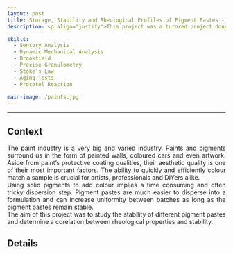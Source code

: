 ```yaml
---
layout: post
title: Storage, Stability and Rheological Profiles of Pigment Pastes - Correlation and Prediction Method
description: <p align="justify">This project was a turored project done during my "Licence Professionnelle" in Castres. In partnership with Coloris, my team was tasked with determining the correlation between the stability and the rheological rharacteristics of pigment pastes.</p>

skills: 
  - Sensory Analysis
  - Dynamic Mechanical Analysis
  - Brookfield
  - Precise Granulometry 
  - Stoke's Law
  - Aging Tests
  - Procotol Reaction

main-image: /paints.jpg
---
```


---
## Context 
<p align="justify">The paint industry is a very big and varied industry. Paints and pigments surround us in the form of painted walls, coloured cars and even artwork. Aside from paint’s protective coating qualities, their aesthetic quality is one of their most important factors. The ability to quickly and efficiently colour match a sample is crucial for artists, professionals and DIYers alike.<br/>
Using solid pigments to add colour implies a time consuming and often tricky dispersion step. Pigment pastes are much easier to disperse into a formulation and can increase uniformity between batches as long as the pigment pastes remain stable.<br/>
The aim of this project was to study the stability of different pigment pastes and determine a corelation between rheological properties and stability.</p>

## Details
